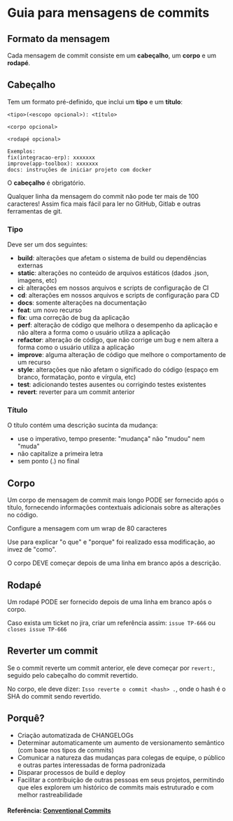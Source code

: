 # Guia para mensagens de commits

## Formato da mensagem

Cada mensagem de commit consiste em um **cabeçalho**, um **corpo** e um **rodapé**. 

## Cabeçalho

Tem um formato pré-definido, que inclui um **tipo** e um **título**:

```
<tipo>(<escopo opcional>): <título>

<corpo opcional>

<rodapé opcional>

Exemplos:
fix(integracao-erp): xxxxxxx
improve(app-toolbox): xxxxxxx
docs: instruções de iniciar projeto com docker
```

O **cabeçalho** é obrigatório.

Qualquer linha da mensagem do commit não pode ter mais de 100 caracteres! Assim fica mais fácil para ler no GitHub, Gitlab e outras ferramentas de git.


### Tipo

Deve ser um dos seguintes:

* **build**: alterações que afetam o sistema de build ou dependências externas
* **static**: alterações no conteúdo de arquivos estáticos (dados .json, imagens, etc)
* **ci**: alterações em nossos arquivos e scripts de configuração de CI
* **cd**: alterações em nossos arquivos e scripts de configuração para CD
* **docs**: somente alterações na documentação
* **feat**: um novo recurso
* **fix**: uma correção de bug da aplicação
* **perf**: alteração de código que melhora o desempenho da aplicação e não altera a forma como o usuário utiliza a aplicação
* **refactor**: alteração de código, que não corrige um bug e nem altera a forma como o usuário utiliza a aplicação
* **improve**: alguma alteração de código que melhore o comportamento de um recurso
* **style**: alterações que não afetam o significado do código (espaço em branco, formatação, ponto e vírgula, etc)
* **test**: adicionando testes ausentes ou corrigindo testes existentes
* **revert**: reverter para um commit anterior

### Título

O título contém uma descrição sucinta da mudança:

* use o imperativo, tempo presente: "mudança" não "mudou" nem "muda"
* não capitalize a primeira letra
* sem ponto (.) no final

## Corpo

Um corpo de mensagem de commit mais longo PODE ser fornecido após o título, fornecendo informações contextuais adicionais sobre as alterações no código. 

Configure a mensagem com um wrap de 80 caracteres

Use para explicar "o que" e "porque" foi realizado essa modificação, ao invez de "como".

O corpo DEVE começar depois de uma linha em branco após a descrição.

## Rodapé

Um rodapé PODE ser fornecido depois de uma linha em branco após o corpo. 

Caso exista um ticket no jira, criar um referência assim: `issue TP-666` ou `closes issue TP-666`

## Reverter um commit
Se o commit reverte um commit anterior, ele deve começar por `revert:`, seguido pelo cabeçalho do commit revertido. 

No corpo, ele deve dizer: `Isso reverte o commit <hash> .`, onde o hash é o SHA do commit sendo revertido.

## Porquê?

* Criação automatizada de CHANGELOGs
* Determinar automaticamente um aumento de versionamento semântico (com base nos tipos de commits)
* Comunicar a natureza das mudanças para colegas de equipe, o público e outras partes interessadas de forma padronizada
* Disparar processos de build e deploy
* Facilitar a contribuição de outras pessoas em seus projetos, permitindo que eles explorem um histórico de commits mais estruturado e com melhor rastreabilidade

#### Referência: [Conventional Commits](https://www.conventionalcommits.org/pt-br/)